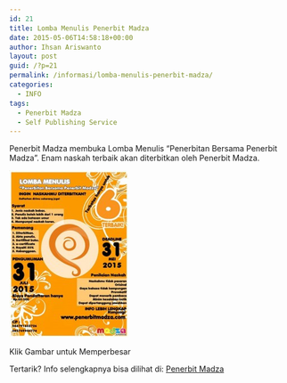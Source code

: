 ```yaml
---
id: 21
title: Lomba Menulis Penerbit Madza
date: 2015-05-06T14:58:18+00:00
author: Ihsan Ariswanto
layout: post
guid: /?p=21
permalink: /informasi/lomba-menulis-penerbit-madza/
categories:
  - INFO
tags:
  - Penerbit Madza
  - Self Publishing Service
---
```

Penerbit Madza membuka Lomba Menulis &#8220;Penerbitan Bersama Penerbit Madza&#8221;. Enam naskah terbaik akan diterbitkan oleh Penerbit Madza.

<div id="attachment_22" style="width: 224px" class="wp-caption alignnone">
  <a href="/wp-content/uploads/2015/05/B9zCke1CMAE0LDv.jpglarge.jpeg" target="_blank"><img class="wp-image-22 size-medium" src="/wp-content/uploads/2015/05/B9zCke1CMAE0LDv.jpglarge-214x300.jpeg" alt="Lomba Penulisan Penerbit Madza" width="214" height="300" /></a>
  
  <p class="wp-caption-text">
    Klik Gambar untuk Memperbesar
  </p>
</div>

Tertarik? Info selengkapnya bisa dilihat di: <a href="https://www.penerbitmadza.com/2015/02/event.html" target="_blank">Penerbit Madza</a>